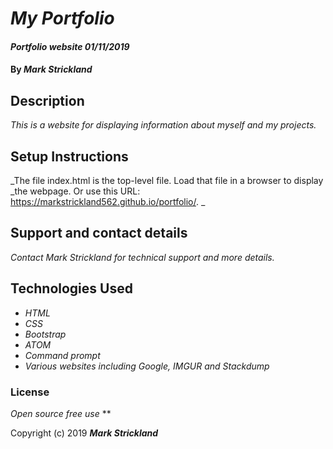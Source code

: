 # _My Portfolio_

#### _Portfolio website 01/11/2019_

#### By _**Mark Strickland**_

## Description

_This is a website for displaying information about myself and my projects._

## Setup Instructions

_The file index.html is the top-level file. Load that file in a browser to display
_the webpage. Or use this URL: https://markstrickland562.github.io/portfolio/. _

## Support and contact details

_Contact Mark Strickland for technical support and more details._

## Technologies Used

* _HTML_
* _CSS_
* _Bootstrap_
* _ATOM_
* _Command prompt_
* _Various websites including Google, IMGUR and Stackdump_

### License
_Open source free use_
**

Copyright (c) 2019 **_Mark Strickland_**
